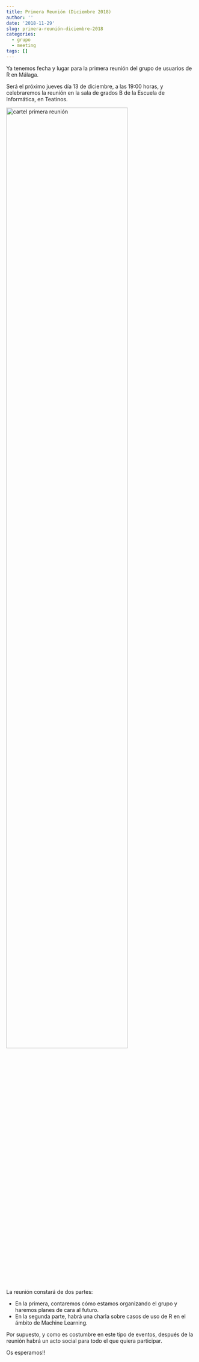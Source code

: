```yaml
---
title: Primera Reunión (Diciembre 2018)
author: ''
date: '2018-11-29'
slug: primera-reunión-diciembre-2018
categories:
  - grupo
  - meeting
tags: []
---
```


Ya tenemos fecha y lugar para la primera reunión del grupo de usuarios de R en Málaga.

Será el próximo jueves día 13 de diciembre, a las 19:00 horas, y celebraremos la reunión en la sala de grados B de la Escuela de Informática, en Teatinos.

<img src="/content/post/2018-11-29-primera-reunión-diciembre-2018_files/guRM_primera.jpg" alt="cartel primera reunión" width="80%"/>

La reunión constará de dos partes:

- En la primera, contaremos cómo estamos organizando el grupo y haremos planes de cara al futuro.
- En la segunda parte, habrá una charla sobre casos de uso de R en el ámbito de Machine Learning.

Por supuesto, y como es costumbre en este tipo de eventos, después de la reunión habrá un acto social para todo el que quiera participar.

Os esperamos!!
